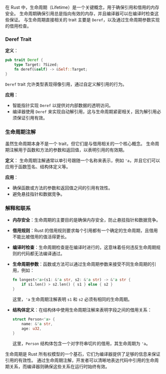 在 Rust 中，生命周期（Lifetime）是一个关键概念，用于确保引用和借用的内存安全。
生命周期确保引用总是指向有效的内存，并且编译器可以在编译时检查这些保证。
与生命周期直接相关的 trait 主要是 `Deref`，以及通过生命周期参数实现的借用检查。

### Deref Trait

**定义**：
```rust
pub trait Deref {
    type Target: ?Sized;
    fn deref(&self) -> &Self::Target;
}
```
`Deref` trait 允许类型表现得像引用，通过自定义解引用的行为。

**应用**：
- 智能指针实现 `Deref` 以提供对内部数据的透明访问。
- 编译器使用 `Deref` 来实现自动解引用，这与生命周期紧密相关，因为解引用必须保证引用有效。

### 生命周期注解

虽然生命周期本身不是一个 trait，但它们是与借用相关的一个核心概念。
生命周期注解用于函数和方法的参数和返回值，以表明引用的有效期。

**定义**：
生命周期注解通常以单引号跟随一个名称来表示，例如 `'a`，并且它们可以应用于函数签名、结构体定义等。

**应用**：
- 确保函数或方法的参数和返回值之间的引用有效性。
- 避免悬挂指针和数据竞争。

### 解释和联系

- **内存安全**：生命周期的主要目的是确保内存安全，防止悬挂指针和数据竞争。
- **借用规则**：Rust 的借用规则要求每个引用都有一个确定的生命周期，且借用不能比被借用的值活得更长。
- **编译时检查**：生命周期检查是在编译时进行的，这意味着任何违反生命周期规则的代码都无法编译通过。
- **生命周期参数**：函数或方法可以通过生命周期参数来接受不同生命周期的引用，例如：
  ```rust
  fn longest<'a>(s1: &'a str, s2: &'a str) -> &'a str {
      if s1.len() > s2.len() { s1 } else { s2 }
  }
  ```
  这里，`'a` 生命周期注解表明 `s1` 和 `s2` 必须有相同的生命周期。

- **结构体定义**：在结构体中使用生命周期注解来表明字段之间的借用关系：
  ```rust
  struct Person<'a> {
      name: &'a str,
      age: u32,
  }
  ```
  这里，`Person` 结构体包含一个对字符串切片的借用，其生命周期为 `'a`。

生命周期是 Rust 所有权模型的一个基石，它们为编译器提供了足够的信息来保证引用的有效性。
通过生命周期注解，开发者可以清晰地表达代码中引用的生命周期关系，而编译器则确保这些关系在运行时始终有效。
